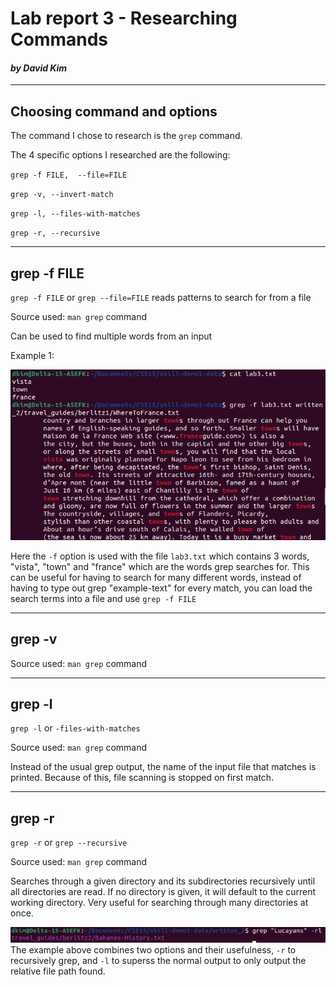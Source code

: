 # Lab report 3 - Researching Commands
#### *by David Kim*
---
## Choosing command and options
The command I chose to research is the `grep` command.

The 4 specific options I researched are the following:

`grep -f FILE,  --file=FILE`

`grep -v, --invert-match`

`grep -l, --files-with-matches`

`grep -r, --recursive`

---
## grep -f FILE
`grep -f FILE` or `grep --file=FILE` reads patterns to search for from a file 

Source used: `man grep` command

Can be used to find multiple words from an input

Example 1:

![image](/pngs/lab3/grepf1.png)

Here the `-f` option is used with the file `lab3.txt` which contains 3 words, "vista", "town" and "france" which are the words grep searches for.
This can be useful for having to search for many different words, instead of having to type out grep "example-text" for every match, you can load the search terms into a file and use `grep -f FILE`



---
## grep -v
Source used: `man grep` command

---
## grep -l
`grep -l` or `-files-with-matches`

Source used: `man grep` command

Instead of the usual grep output, the name of the input file that matches is printed. Because of this, file scanning is stopped on first match.


--- 
## grep -r
`grep -r` or `grep --recursive`

Source used: `man grep` command

Searches through a given directory and its subdirectories recursively until all directories are read. If no directory is given, it will default to the current working directory. Very useful for searching through many directories at once.

![image](/pngs/lab3/grepr2.png)
The example above combines two options and their usefulness, `-r` to recursively grep, and `-l` to superss the normal output to only output the relative file path found.